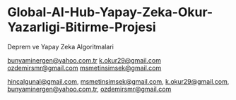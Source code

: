 # Global-AI-Hub-Yapay-Zeka-Okur-Yazarligi-Bitirme-Projesi
Deprem ve Yapay Zeka Algoritmalari


bunyaminergen@yahoo.com.tr
k.okur29@gmail.com
ozdemirsmr@gmail.com
msmetinsimsek@gmail.com

hincalgunal@gmail.com, msmetinsimsek@gmail.com, k.okur29@gmail.com, bunyaminergen@yahoo.com.tr, ozdemirsmr@gmail.com
